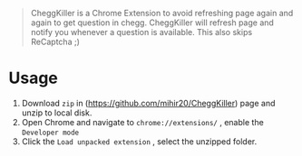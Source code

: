 
>CheggKiller is a Chrome Extension to avoid refreshing page again and again to get question in chegg. CheggKiller will refresh page and notify you whenever a question is available. This also skips ReCaptcha ;)



# Usage

1. Download `zip` in (https://github.com/mihir20/CheggKiller) page and unzip to local disk.
2. Open Chrome and navigate to `chrome://extensions/` , enable the `Developer mode`
3. Click the `Load unpacked extension` , select the unzipped folder.
